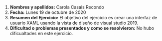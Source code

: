 1. **Nombres y apellidos:** Carola Casais Recondo
2. **Fecha:** Lunes 19 de octubre de 2020
3. **Resumen del Ejercicio:** El objetivo del ejercicio es crear una interfaz de usuario XAML usando la vista de diseño de visual studio 2019.
4. **Dificultad o problemas presentados y como se resolvieron:** No hubo dificualtades en este ejercicio.
